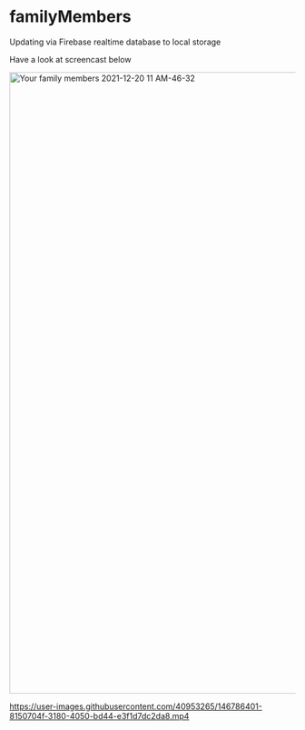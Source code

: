 # familyMembers

Updating via Firebase realtime database to local storage

Have a look at screencast below


<img width="1095" alt="Your family members 2021-12-20 11 AM-46-32" src="https://user-images.githubusercontent.com/40953265/146741276-5186f608-bd2f-4112-9d47-97ebef3c9a2c.png">



https://user-images.githubusercontent.com/40953265/146786401-8150704f-3180-4050-bd44-e3f1d7dc2da8.mp4
